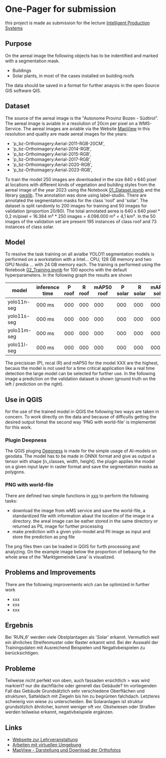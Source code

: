 # One-Pager for submission
this project is made as submission for the lecture [Intelligent Production Systems](https://mciwing.github.io/)

## Purpose
On the aereal image the following objects has to be indentified and marked with a segmentation mask.
- Buildings
- Solar plants, in most of the cases installed on building roofs

The data should be saved in a format for further anaysis in the open Source GIS software QIS.


## Dataset
The source of the aereal image is the "Autonome Provinz Bozen - Südtirol". The aereal image is aviable in a resolution of 20cm per pixel on a WMS-Service. The aereal images are aviable via the Website [MapView](https://mapview.civis.bz.it/) in this resolution and quality are made aereal images for the years:

- 'p_bz-Orthoimagery:Aerial-2011-RGB-20CM',
- 'p_bz-Orthoimagery:Aerial-2014-RGB',
- 'p_bz-Orthoimagery:Aerial-2015-RGB',
- 'p_bz-Orthoimagery:Aerial-2017-RGB',
- 'p_bz-Orthoimagery:Aerial-2020-RGB',
- 'p_bz-Orthoimagery:Aerial-2023-RGB',

To train the model 250 images are downloaded in the size 640 x 640 pixel at locations with different kinds of vegetation and building styles from the aereal image of the year 2023 using the Notebook [01_Dataset.ipynb](/01_Dataset.ipynb) and the library [owslib](https://owslib.readthedocs.io/en/latest/usage.html#wms). The annotation was done using label-studio. There are annotated the segmentation masks for the class 'roof' and 'solar'. The dataset is split randomly to 200 images for training and 50 images for validation (proportion 20/80). The total annotated aerea is 640 x 640 pixel * 0,2 m/pixel = 16.384 m² * 250 images = 4.096.000 m² = 4,1 km². In the 50 images of the validation set are present 195 instances of class roof and 73 instances of class solar.


## Model
To resolve the task training on all avialbe YOLO11 segmentation models is performed on a workstation with a Intel... CPU, 128 GB memory and two GPU Nvidia ... with 24 GB memory each. The training is performed using the Notebook [02_Training.ipynb](/02_Training.ipynb) for 100 epochs with the default hyperparameters. In the following graph the results are shown

| model | inference time | P roof | R roof | mAP50 roof | P solar | R solar | mAP50 solar |
|-------|---------------|--------|--------|------------|-------------|---------|---------|
|yolo11n-seg|000 ms|000|000|000|000|000|000|000|
|yolo11s-seg|000 ms|000|000|000|000|000|000|000|
|yolo11m-seg|000 ms|000|000|000|000|000|000|000|
|yolo11l-seg|000 ms|000|000|000|000|000|000|000|

The precisioan (P), recal (R) and mAP50 for the model XXX are the highest, becaus the model is not used for a time critical application like a real time detection the large model can be selected for further use. In the following image a prediction on the validation dataset is shown (ground truth on the left / prediction on the right).


## Use in QGIS

for the use of the trained model in QGIS the following two ways are taken in concern. To work directly on the data and because of difficults getting the desired output fomat the second way 'PNG with world-file' is implementet for this work.

### Plugin Deepness
The QGIS pluging [Deepness]() is made for the simple usage of AI-models on geodata. The model has to be made in ONNX format and give as output a tensor with shape [n_classes, width, height]. the plugin applies the model on a given input layer in raster format and save the segmentation masks as polygons.

### PNG with world-file
There are defined two simple functions in [xxx](xxx) to perform the following tasks:

- download the image from wMS service and save the world-file, a standardized file with information abaut the location of the image in a directory. the areal image can be eather stored in the same directory or returned as PIL image for further processing
- make prediction with a given yolo-model and PIl image as input and store the prediction as png file

The png files then can be loaded in QGIS for furth processing and analyzing. On the example image below the proportion of bebaung for the whole area of the 'Marktgemeinde Lana' is visualized.





## Problems and  Improvements
There are the following improvements wich can be optimized in further work

- xxx
- xxx
- xxx 



## Ergebnis

Bei 'RUN_6' werden viele Obstplantagen als 'Solar' erkannt. Vermutlich weil ein ähnliches Streifenmuster oder Raster erkannt wird. Bei der Auswahl der Trainingsdaten mit Ausreichend Beispielen und Negativbeispielen zu berücksichtigen.




## Probleme
Teilweise nicht perfekt von oben, auch fassaden ersichtlich > was wird markiert? nur die dachfläche oder generell das Gebäude? Im vorliegenden Fall das Gebäude
Grundsätzlich sehr verschiedene Oberflächen und strukturen, Satteldach mit Ziegeln bis hin zu begrünten falchdach. Letzteres schwierig von wiese zu unterscheiden. Bei Solaranlagen ist struktur grundsötzlich ähnlicher, kommt weniger oft vor.
Obstwiesen oder Straßen werden teilweise erkannt, negativbeispiele ergänzen.

## Links
- [Webseite zur Lehrveranstaltung](https://mciwing.github.io/)
- [Arbeiten mit virtuellen Umgebung](https://mciwing.github.io/python/packages/)
- [MapView - Darstellung und Download der Orthofotos](https://mapview.civis.bz.it/)


